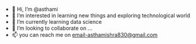 - 👋 Hi, I’m @asthami
- 👀 I’m interested in learning new things and exploring technological world
- 🌱 I’m currently learning data science
- 💞️ I’m looking to collaborate on ...
- 📫 you can reach me on email-asthamishra830@gmail.com

<!---
asthami/asthami is a ✨ special ✨ repository because its `README.md` (this file) appears on your GitHub profile.
You can click the Preview link to take a look at your changes.
--->
